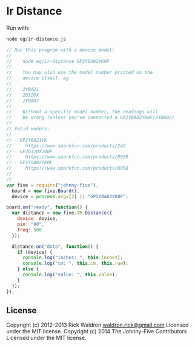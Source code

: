 # Ir Distance

Run with:
```bash
node eg/ir-distance.js
```


```javascript
// Run this program with a device model:
//
//    node eg/ir-distance GP2Y0A02YK0F
//
//    You may also use the model number printed on the
//    device itself. eg
//
//    2Y0A21
//    2D120X
//    2Y0A02
//
//    Without a specific model number, the readings will
//    be wrong (unless you've connected a GP2Y0A02YK0F/2Y0A02)
//
// Valid models:
//
// - GP2Y0A21YK
//     https://www.sparkfun.com/products/242
// - GP2D120XJ00F
//     https://www.sparkfun.com/products/8959
// - GP2Y0A02YK0F
//     https://www.sparkfun.com/products/8958
//
//
var five = require("johnny-five"),
  board = new five.Board(),
  device = process.argv[2] || "GP2Y0A02YK0F";

board.on("ready", function() {
  var distance = new five.IR.Distance({
    device: device,
    pin: "A0",
    freq: 500
  });

  distance.on("data", function() {
    if (device) {
      console.log("inches: ", this.inches);
      console.log("cm: ", this.cm, this.raw);
    } else {
      console.log("value: ", this.value);
    }
  });
});

```









## License
Copyright (c) 2012-2013 Rick Waldron <waldron.rick@gmail.com>
Licensed under the MIT license.
Copyright (c) 2014 The Johnny-Five Contributors
Licensed under the MIT license.
